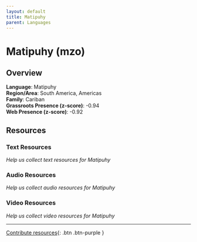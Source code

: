 ```yaml
---
layout: default
title: Matipuhy
parent: Languages
---
```


# Matipuhy (mzo)

## Overview

**Language**: Matipuhy  
**Region/Area**: South America, Americas  
**Family**: Cariban  
**Grassroots Presence (z-score)**: -0.94  
**Web Presence (z-score)**: -0.92  

## Resources

### Text Resources
*Help us collect text resources for Matipuhy*

### Audio Resources
*Help us collect audio resources for Matipuhy*

### Video Resources
*Help us collect video resources for Matipuhy*

---

[Contribute resources](https://forms.office.com/e/1SfLJx3u1r){: .btn .btn-purple }
